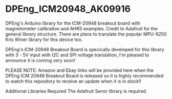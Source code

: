 # DPEng_ICM20948_AK09916
DPEng's Arduino library for the ICM-20948 breakout board with magnetometer calibration and AHRS examples. Credit to Adafruit for the general library structure. There are plans to translate the popular MPU-9250 Kris Winer library for this device too.

DPEng's ICM-20948 Breakout Board is specically developed for this library with 3 - 5V input with I2C and SPI voltage translation, I'm pleased to announce it is coming very soon!

PLEASE NOTE: Amazon and Ebay links will be provided here when the DPEng ICM 20948 Breakout Board is released so it is highly recommended to watch this repository to receive an update when it is in stock!!

Additional Libraries Required 
The Adafruit Senor library is required.
